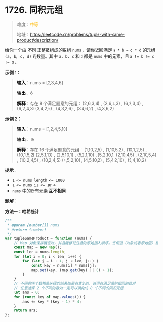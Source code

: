 # 1726. 同积元组

> 难度：<span style="color: #ffb800; font-weight: 500">中等</span>
>
> 地址：https://leetcode.cn/problems/tuple-with-same-product/description/

给你一个由 不同 正整数组成的数组 `nums` ，请你返回满足 `a * b = c * d` 的元组 `(a, b, c, d)` 的数量。其中 `a`、`b`、`c` 和 `d` 都是 `nums` 中的元素，且 `a != b != c != d` 。

**示例 1：**

> **<font color=#000>输入</font>**：nums = [2,3,4,6]
>
> **<font color=#000>输出</font>**：8
>
> **<font color=#000>解释</font>**：存在 8 个满足题意的元组：
> (2,6,3,4) , (2,6,4,3) , (6,2,3,4) , (6,2,4,3)
> (3,4,2,6) , (4,3,2,6) , (3,4,6,2) , (4,3,6,2)

**示例 2：**

> **<font color=#000>输入</font>**：nums = [1,2,4,5,10]
>
> **<font color=#000>输出</font>**：16
>
> **<font color=#000>解释</font>**：存在 16 个满足题意的元组：
> (1,10,2,5) , (1,10,5,2) , (10,1,2,5) , (10,1,5,2)
> (2,5,1,10) , (2,5,10,1) , (5,2,1,10) , (5,2,10,1)
> (2,10,4,5) , (2,10,5,4) , (10,2,4,5) , (10,2,4,5)
> (4,5,2,10) , (4,5,10,2) , (5,4,2,10) , (5,4,10,2)

**提示：**

-   `1 <= nums.length <= 1000`
-   `1 <= nums[i] <= 10^4`
-   `nums` 中的所有元素 **互不相同**

**题解：**

**方法一：哈希统计**

```js
/**
 * @param {number[]} nums
 * @return {number}
 */
var tupleSameProduct = function (nums) {
    // Map 对象保存键值对，并且能够记住键的原始插入顺序。任何值（对象或者原始值）都可以作为键或值。
    const map = new Map();
    const len = nums.length;
    for (let i = 0; i < len; i++) {
        for (let j = i + 1; j < len; j++) {
            const key = nums[i] * nums[j];
            map.set(key, (map.get(key) || 0) + 1);
        }
    }
    // 不同的两个数相乘获得的结果如果有重复的，说明有满足乘积相同的数对
    // 任意选择 2 个不同的数对一定可以满构成 8 个不同的同积元组
    let ans = 0;
    for (const key of map.values()) {
        ans += key * (key - 1) * 4;
    }
    return ans;
};
```
